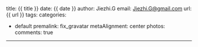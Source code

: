 title: {{ title }}
date: {{ date }}
author: Jiezhi.G
email: Jiezhi.G@gmail.com
url: {{ url }}
tags:
categories:
- default
premalink: fix_gravatar
metaAlignment: center
photos:
comments: true

---

<!--more-->



